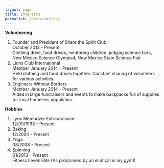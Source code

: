 ```yaml
---
layout: page
title: Interests
permalink: /extracurrics/
---
```

  
**Volunteering**  
1. Founder and President of Share the Spirit Club  
October 2013 - Present  
Clothing drive, food drives, mentoring children, judging science fairs,
New Mexico Science Olympiad, New Mexico State Science Fair  
2. Lions Club International  
Member January 2014 - Present  
Held clothing and food drives together. Constant sharing of volunteers
for various activities.    
3. Engineers Without Borders  
Member January 2014 - Present  
Aided in large fundraisers and events to make backpacks full of supplies
for local homeless population.  

**Hobbies**  
1. Lyric Memorizer Extraordinaire  
12/09/1993 - Present  
2. Baking  
12/2004 - Present    
3. Yoga  
08/2008 - Present     
4. Spinning  
01/2013 - Present  
Fitness Level: Elite (As proclaimed by an eliptical in my gym!)
 



